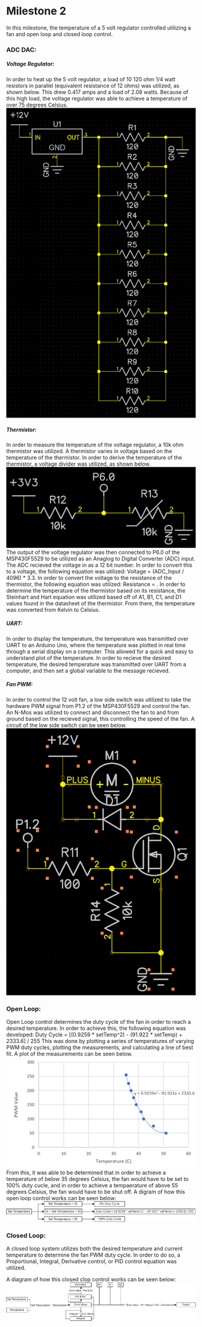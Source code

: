 # Milestone 2
In this milestone, the temperature of a 5 volt regulator controlled utilizing a fan and open loop and closed loop control.

### ADC DAC:

##### Voltage Regulator:
In order to heat up the 5 volt regulator, a load of 10 120 ohm 1/4 watt resistors in parallel (equivalent resistance of 12 ohms) was utilized, as shown below. This drew 0.417 amps and a load of 2.08 watts. Because of this high load, the voltage regulator was able to achieve a temperature of over 75 degrees Celsius.
![alt text](https://github.com/RU09342-F18/introtoembedded-f18-milestone2-russell-s-biggest-fan-s/blob/master/Figures/5V%20Regulator%20Circuit.PNG)

##### Thermistor:
In order to measure the temperature of the voltage regulator, a 10k ohm thermistor was utilized. A thermistor varies in voltage based on the temperature of the thermistor. In order to derive the temperature of the thermistor, a voltage divider was utilized, as shown below.
![alt text](https://github.com/RU09342-F18/introtoembedded-f18-milestone2-russell-s-biggest-fan-s/blob/master/Figures/Thermistor%20Circuit.PNG)
The output of the voltage regulator was then connected to P6.0 of the MSP430F5529 to be utilized as an Anaglog to Digital Converter (ADC) input. The ADC recieved the voltage in as a 12 bit number. In order to convert this to a voltage, the following equation was utilized: Voltage = (ADC_Input / 4096) * 3.3. In order to convert the voltage to the resistance of the thermistor, the following equation was utilized: Resistance = . In order to determine the temperature of the thermistor based on its resistance, the Steinhart and Hart equation was utilized based off of A1, B1, C1, and D1 values found in the datasheet of the thermistor. From there, the temperature was converted from Kelvin to Celsius.

##### UART:
In order to display the temperature, the temperature was transmitted over UART to an Arduino Uno, where the temperature was plotted in real time through a serial display on a computer. This allowed for a quick and easy to understand plot of the temperature. In order to recieve the desired temperature, the desired temperature was transmitted over UART from a computer, and then set a global variable to the message recieved.

##### Fan PWM:
In order to control the 12 volt fan, a low side switch was utilized to take the hardware PWM signal from P1.2 of the MSP430F5529 and control the fan. An N-Mos was utilized to connect and disconnect the fan to and from ground based on the recieved signal, this controlling the speed of the fan. A circuit of the low side switch can be seen below.
![alt text](https://github.com/RU09342-F18/introtoembedded-f18-milestone2-russell-s-biggest-fan-s/blob/master/Figures/Low%20Side%20Fan%20Circuit.PNG)

### Open Loop:
Open Loop control determines the duty cycle of the fan in order to reach a desired temperature. In order to achieve this, the following equation was developed:
Duty Cycle = [(0.9259 * setTemp^2)  - (91.922 * setTemp) + 2333.6] / 255
This was done by plotting a series of temperatures of varying PWM duty cycles, plotting the measurements, and calculating a line of best fit. A plot of the measurements can be seen below.
![alt text](https://github.com/RU09342-F18/introtoembedded-f18-milestone2-russell-s-biggest-fan-s/blob/master/Figures/Open%20Loop%20Control%20Plot.PNG)
From this, it was able to be determined that in order to achieve a temperature of below 35 degrees Celsius, the fan would have to be set to 100% duty cucle, and in order to achieve a tempaerature of above 55 degrees Celsius, the fan would have to be shut off. A digram of how this open loop control works can be seen below: 
![alt text](https://github.com/RU09342-F18/introtoembedded-f18-milestone2-russell-s-biggest-fan-s/blob/master/Figures/Open%20Loop%20Block%20Diagram.png)

### Closed Loop:
A closed loop system utilizes both the desired temperature and current temperature to determine the fan PWM duty cycle. In order to do so, a Proportional, Integral, Derivative control, or PID control equation was utilized. 

A diagram of how this closed clop control works can be seen below:
![alt text](https://github.com/RU09342-F18/introtoembedded-f18-milestone2-russell-s-biggest-fan-s/blob/master/Figures/PID%20Block%20Diagram.png)
